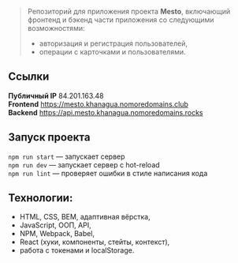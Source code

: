 > Репозиторий для приложения проекта **Mesto**, включающий фронтенд и бэкенд части приложения со следующими возможностями:
> - авторизация и регистрация пользователей,
> - операции с карточками и пользователями. 

## Ссылки
**Публичный IP** 84.201.163.48  
**Frontend** https://mesto.khanagua.nomoredomains.club  
**Backend** https://api.mesto.khanagua.nomoredomains.rocks 

## Запуск проекта
`npm run start` — запускает сервер  
`npm run dev` — запускает сервер с hot-reload  
`npm run lint` — проверяет ошибки в стиле написания кода  

## Технологии:
* HTML, CSS, BEM, адаптивная вёрстка,
* JavaScript, ООП, API, 
* NPM, Webpack, Babel,
* React (хуки, компоненты, стейты, контекст),
* работа с токенами и localStorage.